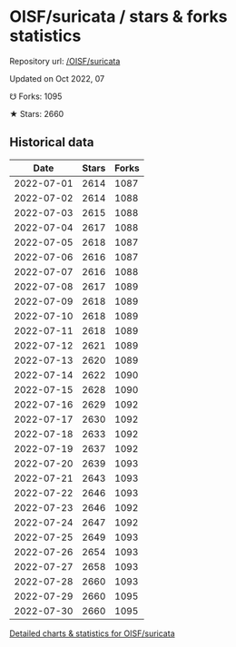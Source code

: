 # OISF/suricata / stars & forks statistics

Repository url: [/OISF/suricata](https://github.com/OISF/suricata)

Updated on Oct 2022, 07

☋ Forks: 1095

★ Stars: 2660

## Historical data
| Date | Stars | Forks |
|------|-------|-------|
| 2022-07-01 | 2614 | 1087 | 
| 2022-07-02 | 2614 | 1088 | 
| 2022-07-03 | 2615 | 1088 | 
| 2022-07-04 | 2617 | 1088 | 
| 2022-07-05 | 2618 | 1087 | 
| 2022-07-06 | 2616 | 1087 | 
| 2022-07-07 | 2616 | 1088 | 
| 2022-07-08 | 2617 | 1089 | 
| 2022-07-09 | 2618 | 1089 | 
| 2022-07-10 | 2618 | 1089 | 
| 2022-07-11 | 2618 | 1089 | 
| 2022-07-12 | 2621 | 1089 | 
| 2022-07-13 | 2620 | 1089 | 
| 2022-07-14 | 2622 | 1090 | 
| 2022-07-15 | 2628 | 1090 | 
| 2022-07-16 | 2629 | 1092 | 
| 2022-07-17 | 2630 | 1092 | 
| 2022-07-18 | 2633 | 1092 | 
| 2022-07-19 | 2637 | 1092 | 
| 2022-07-20 | 2639 | 1093 | 
| 2022-07-21 | 2643 | 1093 | 
| 2022-07-22 | 2646 | 1093 | 
| 2022-07-23 | 2646 | 1092 | 
| 2022-07-24 | 2647 | 1092 | 
| 2022-07-25 | 2649 | 1093 | 
| 2022-07-26 | 2654 | 1093 | 
| 2022-07-27 | 2658 | 1093 | 
| 2022-07-28 | 2660 | 1093 | 
| 2022-07-29 | 2660 | 1095 | 
| 2022-07-30 | 2660 | 1095 | 


[Detailed charts & statistics for OISF/suricata](https://reviewgithub.com/rep/OISF/suricata)
